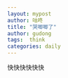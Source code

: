 ```yaml
---
layout: mypost
author: 咕咚
title: "哭唧唧了"
author: gudong
tags:  think
categories: daily
---
```


快快快快快快